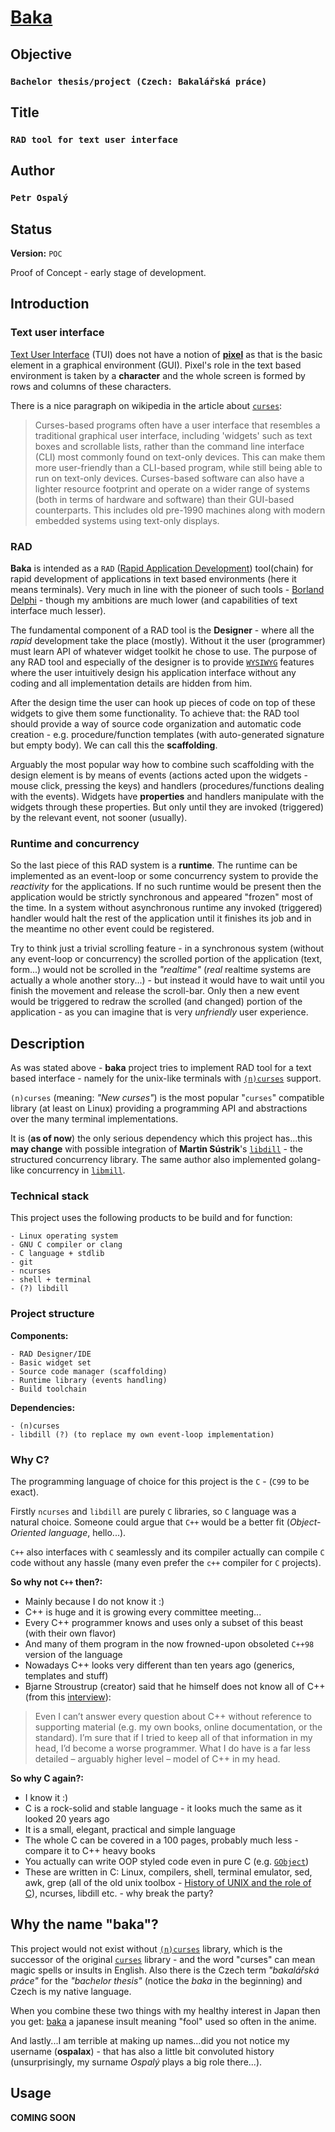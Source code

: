 # [Baka](https://ospalax.cz/baka)

## Objective
### `Bachelor thesis/project (Czech: Bakalářská práce)`

## Title
### `RAD tool for text user interface`

## Author
### `Petr Ospalý`

## Status

**Version:** `POC`

Proof of Concept - early stage of development.


## Introduction

### Text user interface

[Text User Interface](https://en.wikipedia.org/wiki/Text-based_user_interface) (TUI) does not have a notion of [**pixel**](https://en.wikipedia.org/wiki/Pixel) as that is the basic element in a graphical environment (GUI). Pixel's role in the text based environment is taken by a **character** and the whole screen is formed by rows and columns of these characters.


There is a nice paragraph on wikipedia in the article about [`curses`](https://en.wikipedia.org/wiki/Curses_(programming_library)):

> Curses-based programs often have a user interface that resembles a traditional graphical user interface, including 'widgets' such as text boxes and scrollable lists, rather than the command line interface (CLI) most commonly found on text-only devices. This can make them more user-friendly than a CLI-based program, while still being able to run on text-only devices. Curses-based software can also have a lighter resource footprint and operate on a wider range of systems (both in terms of hardware and software) than their GUI-based counterparts. This includes old pre-1990 machines along with modern embedded systems using text-only displays.


### RAD

**Baka** is intended as a `RAD` ([Rapid Application Development](https://en.wikipedia.org/wiki/Rapid_application_development)) tool(chain) for rapid development of applications in text based environments (here it means terminals). Very much in line with the pioneer of such tools - [Borland Delphi](https://en.wikipedia.org/wiki/Delphi_(IDE)#Borland_Delphi) - though my ambitions are much lower (and capabilities of text interface much lesser).

The fundamental component of a RAD tool is the **Designer** - where all the *rapid* development take the place (mostly). Without it the user (programmer) must learn API of whatever widget toolkit he chose to use. The purpose of any RAD tool and especially of the designer is to provide [`WYSIWYG`](https://en.wikipedia.org/wiki/WYSIWYG) features where the user intuitively design his application interface without any coding and all implementation details are hidden from him.

After the design time the user can hook up pieces of code on top of these widgets to give them some functionality. To achieve that: the RAD tool should provide a way of source code organization and automatic code creation - e.g. procedure/function templates (with auto-generated signature but empty body). We can call this the **scaffolding**.

Arguably the most popular way how to combine such scaffolding with the design element is by means of events (actions acted upon the widgets - mouse click, pressing the keys) and handlers (procedures/functions dealing with the events). Widgets have **properties** and handlers manipulate with the widgets through these properties. But only until they are invoked (triggered) by the relevant event, not sooner (usually).


### Runtime and concurrency

So the last piece of this RAD system is a **runtime**. The runtime can be implemented as an event-loop or some concurrency system to provide the *reactivity* for the applications. If no such runtime would be present then the application would be strictly synchronous and appeared "frozen" most of the time. In a system without asynchronous runtime any invoked (triggered) handler would halt the rest of the application until it finishes its job and in the meantime no other event could be registered.

Try to think just a trivial scrolling feature - in a synchronous system (without any event-loop or concurrency) the scrolled portion of the application (text, form...) would not be scrolled in the *"realtime"* (*real* realtime systems are actually a whole another story...) - but instead it would have to wait until you finish the movement and release the scroll-bar. Only then a new event would be triggered to redraw the scrolled (and changed) portion of the application - as you can imagine that is very *unfriendly* user experience.


## Description

As was stated above - **baka** project tries to implement RAD tool for a text based interface - namely for the unix-like terminals with [`(n)curses`](https://en.wikipedia.org/wiki/Ncurses) support.

`(n)curses` (meaning: *"New curses"*) is the most popular "`curses`" compatible library (at least on Linux) providing a programming API and abstractions over the many terminal implementations.

It is (**as of now**) the only serious dependency which this project has...this **may change** with possible integration of **Martin Sústrik**'s [`libdill`](http://libdill.org/) - the structured concurrency library. The same author also implemented golang-like concurrency in [`libmill`](http://libmill.org/).

### Technical stack

This project uses the following products to be build and for function:

    - Linux operating system
    - GNU C compiler or clang
    - C language + stdlib
    - git
    - ncurses
    - shell + terminal
    - (?) libdill

### Project structure

**Components:**

    - RAD Designer/IDE
    - Basic widget set
    - Source code manager (scaffolding)
    - Runtime library (events handling)
    - Build toolchain

**Dependencies:**

    - (n)curses
    - libdill (?) (to replace my own event-loop implementation)


### Why C?

The programming language of choice for this project is the `C` - (`C99` to be exact).

Firstly `ncurses` and `libdill` are purely `C` libraries, so `C` language was a natural choice. Someone could argue that `C++` would be a better fit (*Object-Oriented language*, hello...).

`C++` also interfaces with `C` seamlessly and its compiler actually can compile `C` code without any hassle (many even prefer the `c++` compiler for `C` projects).

**So why not `C++` then?:**

- Mainly because I do not know it :)
- C++ is huge and it is growing every committee meeting...
- Every C++ programmer knows and uses only a subset of this beast (with their own flavor)
- And many of them program in the now frowned-upon obsoleted `C++98` version of the language
- Nowadays C++ looks very different than ten years ago (generics, templates and stuff)
- Bjarne Stroustrup (creator) said that he himself does not know all of C++ (from this [interview](http://www.stroustrup.com/japanese2010.pdf)):
> Even I can’t answer every question about C++ without reference to supporting material (e.g. my own books, online documentation, or the standard). I’m sure that if I tried to keep all of that information in my head, I’d become a worse programmer. What I do have is a far less detailed – arguably higher level – model of C++ in my head.

**So why C again?:**

- I know it :)
- C is a rock-solid and stable language - it looks much the same as it looked 20 years ago
- It is a small, elegant, practical and simple language
- The whole C can be covered in a 100 pages, probably much less - compare it to C++ heavy books
- You actually can write OOP styled code even in pure C (e.g. [`GObject`](https://en.wikipedia.org/wiki/GObject))
- These are written in C: Linux, compilers, shell, terminal emulator, sed, awk, grep (all of the old unix toolbox - [History of UNIX and the role of C](https://en.wikipedia.org/wiki/History_of_Unix#1970s)), ncurses, libdill etc. - why break the party?


## Why the name "baka"?

This project would not exist without [`(n)curses`](https://en.wikipedia.org/wiki/Ncurses) library, which is the successor of the original [`curses`](https://en.wikipedia.org/wiki/Curses_(programming_library)) library - and the word "curses" can mean magic spells or insults in English. Also there is the Czech term *"bakalářská práce"* for the *"bachelor thesis"* (notice the *baka* in the beginning) and Czech is my native language.

When you combine these two things with my healthy interest in Japan then you get: [baka](https://en.wikipedia.org/wiki/Baka_(Japanese_word)) a japanese insult meaning "fool" used so often in the anime.

And lastly...I am terrible at making up names...did you not notice my username (**ospalax**) - that has also a little bit convoluted history (unsurprisingly, my surname *Ospalý* plays a big role there...).


## Usage

**COMING SOON**


